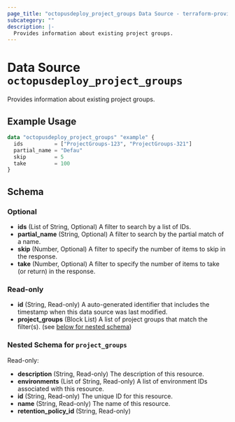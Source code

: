 ```yaml
---
page_title: "octopusdeploy_project_groups Data Source - terraform-provider-octopusdeploy"
subcategory: ""
description: |-
  Provides information about existing project groups.
---
```


# Data Source `octopusdeploy_project_groups`

Provides information about existing project groups.

## Example Usage

```terraform
data "octopusdeploy_project_groups" "example" {
  ids          = ["ProjectGroups-123", "ProjectGroups-321"]
  partial_name = "Defau"
  skip         = 5
  take         = 100
}
```

## Schema

### Optional

- **ids** (List of String, Optional) A filter to search by a list of IDs.
- **partial_name** (String, Optional) A filter to search by the partial match of a name.
- **skip** (Number, Optional) A filter to specify the number of items to skip in the response.
- **take** (Number, Optional) A filter to specify the number of items to take (or return) in the response.

### Read-only

- **id** (String, Read-only) A auto-generated identifier that includes the timestamp when this data source was last modified.
- **project_groups** (Block List) A list of project groups that match the filter(s). (see [below for nested schema](#nestedblock--project_groups))

<a id="nestedblock--project_groups"></a>
### Nested Schema for `project_groups`

Read-only:

- **description** (String, Read-only) The description of this resource.
- **environments** (List of String, Read-only) A list of environment IDs associated with this resource.
- **id** (String, Read-only) The unique ID for this resource.
- **name** (String, Read-only) The name of this resource.
- **retention_policy_id** (String, Read-only)


